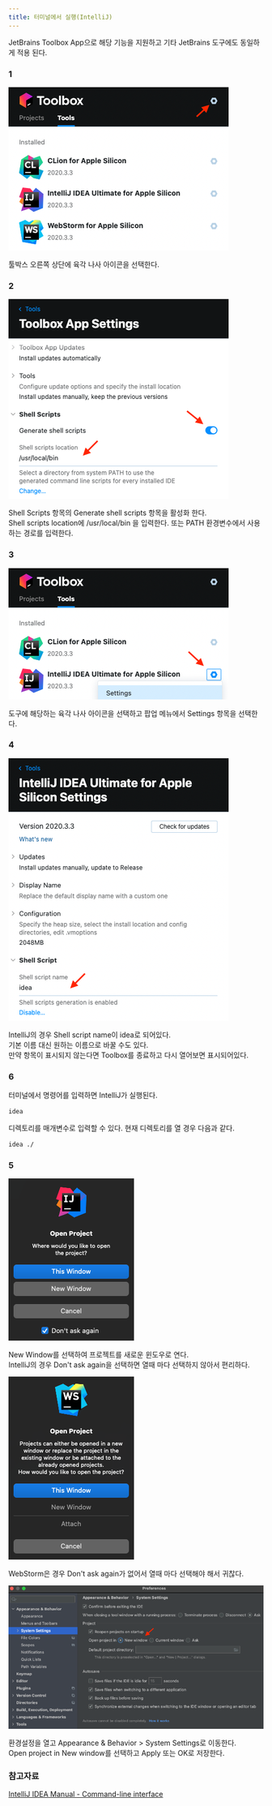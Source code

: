 ```yaml
---
title: 터미널에서 실행(IntelliJ)
---
```


JetBrains Toolbox App으로 해당 기능을 지원하고 기타 JetBrains 도구에도 동일하게 적용 된다.

### 1
![image](./img/1.png)

툴박스 오른쪽 상단에 육각 나사 아이콘을 선택한다.

### 2
![image](./img/2.png)

Shell Scripts 항목의 Generate shell scripts 항목을 활성화 한다.  
Shell scripts location에 /usr/local/bin 을 입력한다. 또는 PATH 환경변수에서 사용하는 경로를 입력한다.

### 3
![image](./img/3.png)

도구에 해당하는 육각 나사 아이콘을 선택하고 팝업 메뉴에서 Settings 항목을 선택한다.

### 4
![image](./img/4.png)

IntelliJ의 경우 Shell script name이 idea로 되어있다.  
기본 이름 대신 원하는 이름으로 바꿀 수도 있다.  
만약 항목이 표시되지 않는다면 Toolbox를 종료하고 다시 열어보면 표시되어있다.

### 6
터미널에서 명령어를 입력하면 IntelliJ가 실행된다.
```bash
idea
```

디렉토리를 매개변수로 입력할 수 있다. 현재 디렉토리를 열 경우 다음과 같다.
```bash
idea ./
```

### 5
![image](./img/5.png)

New Window를 선택하여 프로젝트를 새로운 윈도우로 연다.  
IntelliJ의 경우 Don't ask again을 선택하면 열때 마다 선택하지 않아서 편리하다. 

![image](./img/6.png)

WebStorm은 경우 Don't ask again가 없어서 열때 마다 선택해야 해서 귀찮다.

![image](./img/7.png)

환경설정을 열고 Appearance & Behavior > System Settings로 이동한다.  
Open project in New window를 선택하고 Apply 또는 OK로 저장한다.

### 참고자료
[IntelliJ IDEA Manual - Command-line interface](https://www.jetbrains.com/help/idea/working-with-the-ide-features-from-command-line.html)